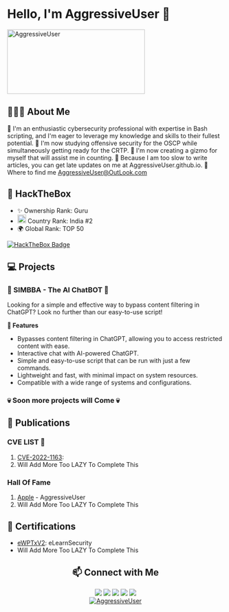 # Hello, I'm AggressiveUser 👋
<p align="left">
  <img src="https://images-wixmp-ed30a86b8c4ca887773594c2.wixmp.com/f/4a5382e0-3e5f-4759-be8a-ef1a069dfc0c/df3vfxf-4005413c-a864-46b7-a938-accc6d57b5fa.gif?token=eyJ0eXAiOiJKV1QiLCJhbGciOiJIUzI1NiJ9.eyJzdWIiOiJ1cm46YXBwOjdlMGQxODg5ODIyNjQzNzNhNWYwZDQxNWVhMGQyNmUwIiwiaXNzIjoidXJuOmFwcDo3ZTBkMTg4OTgyMjY0MzczYTVmMGQ0MTVlYTBkMjZlMCIsIm9iaiI6W1t7InBhdGgiOiJcL2ZcLzRhNTM4MmUwLTNlNWYtNDc1OS1iZThhLWVmMWEwNjlkZmMwY1wvZGYzdmZ4Zi00MDA1NDEzYy1hODY0LTQ2YjctYTkzOC1hY2NjNmQ1N2I1ZmEuZ2lmIn1dXSwiYXVkIjpbInVybjpzZXJ2aWNlOmZpbGUuZG93bmxvYWQiXX0.9iAoQJn4ySJ1z-AtOH0lPklEeB2hvBbdBZAw9ORmJsg" alt="AggressiveUser" width=320 height=150>
</p>

## 👨🏻‍💻 About Me

🗿 I'm an enthusiastic cybersecurity professional with expertise in Bash scripting, and I'm eager to leverage my knowledge and skills to their fullest potential.
🗿 I'm now studying offensive security for the OSCP while simultaneously getting ready for the CRTP.
🗿 I'm now creating a gizmo for myself that will assist me in counting.
🗿 Because I am too slow to write articles, you can get late updates on me at AggressiveUser.github.io.
🗿 Where to find me AggressiveUser@OutLook.com

## 🧩 HackTheBox  
- ✨ Ownership Rank: Guru
- <img src="https://www.fg-a.com/flags/india-flag-large.jpg" alt="AggressiveUser" width=20> Country Rank: India #2 
- 🌍 Global Rank: TOP 50 

[![HackTheBox Badge](https://www.hackthebox.eu/badge/image/17569)](https://www.hackthebox.eu/profile/17569)

## 💻 Projects
### 🦁 SIMBBA - The AI ChatBOT 🤖
Looking for a simple and effective way to bypass content filtering in ChatGPT? Look no further than our easy-to-use script!

**🚀 Features**
- Bypasses content filtering in ChatGPT, allowing you to access restricted content with ease.
- Interactive chat with AI-powered ChatGPT.
- Simple and easy-to-use script that can be run with just a few commands.
- Lightweight and fast, with minimal impact on system resources.
- Compatible with a wide range of systems and configurations.

### 💀 Soon more projects will Come 💀

## 📝 Publications
### CVE LIST 🎯

1.  [CVE-2022-1163](https://cve.mitre.org/cgi-bin/cvename.cgi?name=CVE-2022-1163): 
2. Will Add More Too LAZY To Complete This

### Hall Of Fame
1.  [Apple](https://support.apple.com/en-in/HT201536) - AggressiveUser
2. Will Add More Too LAZY To Complete This
 
## 📜 Certifications
- [eWPTxV2](https://verified.elearnsecurity.com/certificates/f4aa3ea5-1bf2-4cf6-b6e3-376a4b52c61c): eLearnSecurity 
- Will Add More Too LAZY To Complete This



<h2 align="center"> 📫 Connect with Me </h2>
<p align="center">  <a href="https://github.com/AggressiveUser"><img src="https://img.shields.io/badge/GitHub-000?style=for-the-badge&logo=github&logoColor=white"/></a>  <a href="https://www.linkedin.com/in/AggressiveUser/"><img src="https://img.shields.io/badge/LinkedIn-0077B5?style=for-the-badge&logo=linkedin&logoColor=white"/></a>  <a href="https://twitter.com/AggressiveUserX"><img src="https://img.shields.io/badge/Twitter-1DA1F2?style=for-the-badge&logo=twitter&logoColor=white"/></a>  <a href="https://t.me/AggressiveUser"><img src="https://img.shields.io/badge/Telegram-2CA5E0?style=for-the-badge&logo=telegram&logoColor=white"/></a>  <a href="mailto:AggressiveUser@OutLook.com"><img src="https://img.shields.io/badge/AggressiveUser-D14836?style=for-the-badge&logo=MicroSoft&logoColor=white"/></a><br> <a href="https://www.hackthebox.eu/home/users/profile/17569"><img src="https://www.hackthebox.eu/badge/image/17569" alt="AggressiveUser"></a>  </p>
